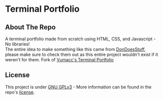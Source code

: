 # Terminal Portfolio

## About The Repo
A terminal portfolio made from scratch using HTML, CSS, and Javascript - No libraries! \
The entire idea to make something like this came from [DonDoesStuff](https://github.com/DonDoesStuff), please make sure to check them out as this entire project wouldn't exist if it weren't for them.
Fork of [Vumacc's Terminal Portfolio](https://github.com/Vumacc/Terminal-Portfolio) 

## License
This project is under [GNU GPLv3](https://www.gnu.org/licenses/gpl-3.0.en.html) - More information can be found in the repo's [license](https://github.com/Vumacc/Terminal-Portfolio/blob/main/LICENSE).
